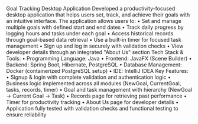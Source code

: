 Goal Tracking Desktop Application
Developed a productivity-focused desktop application that helps users set, track, and achieve their goals with an intuitive interface. The application allows users to:
•	Set and manage multiple goals with defined start and end dates
•	Track daily progress by logging hours and tasks under each goal
•	Access historical records through goal-based data retrieval
•	Use a built-in timer for focused task management
•	Sign up and log in securely with validation checks
•	View developer details through an integrated "About Us" section
Tech Stack & Tools:
•	Programming Language: Java
•	Frontend: JavaFX (Scene Builder)
•	Backend: Spring Boot, Hibernate, PostgreSQL
•	Database Management: Docker (containerized PostgreSQL setup)
•	IDE: IntelliJ IDEA
Key Features:
•	Signup & login with complete validation and authentication logic
•	Business logic implemented across all modules (NewGoal, CurrentGoal, tasks, records, timer)
•	Goal and task management with hierarchy (NewGoal → Current Goal → Task)
•	Records page for retrieving past performance
•	Timer for productivity tracking
•	About Us page for developer details
•	Application fully tested with validation checks and functional testing to ensure reliability

